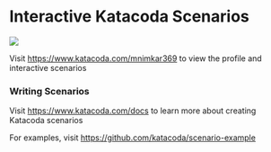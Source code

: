 # Interactive Katacoda Scenarios

[![](http://shields.katacoda.com/katacoda/mnimkar369/count.svg)](https://www.katacoda.com/mnimkar369 "Get your profile on Katacoda.com")

Visit https://www.katacoda.com/mnimkar369 to view the profile and interactive scenarios

### Writing Scenarios
Visit https://www.katacoda.com/docs to learn more about creating Katacoda scenarios

For examples, visit https://github.com/katacoda/scenario-example
